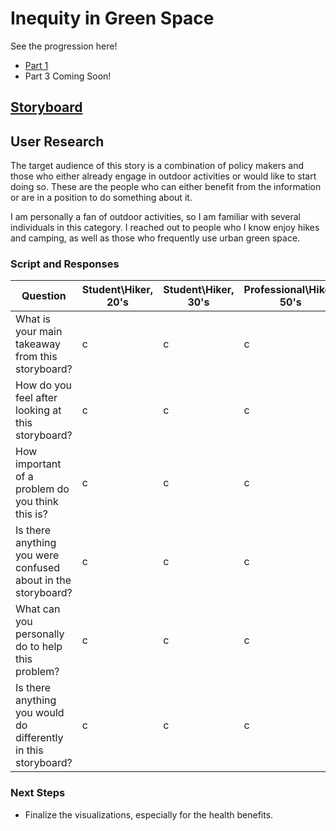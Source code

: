 # Inequity in Green Space

See the progression here!
- [Part 1](https://taypopp.github.io/Popp-Portfolio/FinalProject_tpopp.html)
- Part 3 Coming Soon!

## [Storyboard](https://preview.shorthand.com/uB4iZKHSfW6qM1d6)

## User Research

The target audience of this story is a combination of policy makers and those who either already engage in outdoor activities or would like to start doing so. These are the people who can either benefit from the information or are in a position to do something about it. 

I am personally a fan of outdoor activities, so I am familiar with several individuals in this category. I reached out to people who I know enjoy hikes and camping, as well as those who frequently use urban green space. 

### Script and Responses

| Question | Student\Hiker, 20's | Student\Hiker, 30's | Professional\Hiker, 50's |
| ------------- | ------------- | ------------- | ------------- |
| What is your main takeaway from this storyboard? | c | c | c |
| How do you feel after looking at this storyboard? | c | c | c |
| How important of a problem do you think this is? | c | c | c |
| Is there anything you were confused about in the storyboard? | c | c | c |
| What can you personally do to help this problem? | c | c | c |
| Is there anything you would do differently in this storyboard? | c | c | c |

### Next Steps
- Finalize the visualizations, especially for the health benefits.
